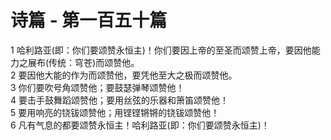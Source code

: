 # 诗篇 - 第一百五十篇
  
 1 哈利路亚(即：你们要颂赞永恒主)！你们要因上帝的至圣而颂赞上帝，要因他能力之展布(传统：穹苍)而颂赞他。  
 2 要因他大能的作为而颂赞他，要凭他至大之极而颂赞他。  
 3 你们要吹号角颂赞他；要鼓瑟弹琴颂赞他！  
 4 要击手鼓舞蹈颂赞他；要用丝弦的乐器和箫笛颂赞他！  
 5 要用响亮的铙钹颂赞他；用铿铿锵锵的铙钹颂赞他！  
 6 凡有气息的都要颂赞永恒主！哈利路亚(即：你们要颂赞永恒主)！